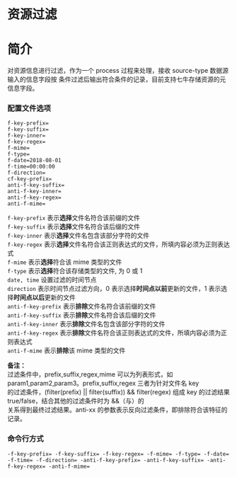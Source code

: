 # 资源过滤

# 简介
对资源信息进行过滤，作为一个 process 过程来处理，接收 source-type 数据源输入的信息字段按
条件过滤后输出符合条件的记录，目前支持七牛存储资源的元信息字段。  

### 配置文件选项
```
f-key-prefix=
f-key-suffix=
f-key-inner=
f-key-regex=
f-mime=
f-type=
f-date=2018-08-01
f-time=00:00:00
f-direction=
cf-key-prefix=
anti-f-key-suffix=
anti-f-key-inner=
anti-f-key-regex=
anti-f-mime=
```
`f-key-prefix` 表示**选择**文件名符合该前缀的文件  
`f-key-suffix` 表示**选择**文件名符合该后缀的文件  
`f-key-inner` 表示**选择**文件名包含该部分字符的文件  
`f-key-regex` 表示**选择**文件名符合该正则表达式的文件，所填内容必须为正则表达式  
`f-mime` 表示**选择**符合该 mime 类型的文件  
`f-type` 表示**选择**符合该存储类型的文件, 为 0 或 1  
`date, time` 设置过滤的时间节点  
`direction` 表示时间节点过滤方向，0 表示选择**时间点以前**更新的文件，1 表示选择**时间点以后**更新的文件  
`anti-f-key-prefix` 表示**排除**文件名符合该前缀的文件  
`anti-f-key-suffix` 表示**排除**文件名符合该后缀的文件  
`anti-f-key-inner` 表示**排除**文件名包含该部分字符的文件  
`anti-f-key-regex` 表示**排除**文件名符合该正则表达式的文件，所填内容必须为正则表达式  
`anti-f-mime` 表示**排除**该 mime 类型的文件  

**备注：**  
过滤条件中，prefix,suffix,regex,mime 可以为列表形式，如 param1,param2,param3。prefix,suffix,regex 三者为针对文件名 key  
的过滤条件，(filter(prefix) || filter(suffix)) && filter(regex) 组成 key 的过滤结果 true/false，结合其他的过滤条件时为 &&（与）的  
关系得到最终过滤结果。anti-xx 的参数表示反向过滤条件，即排除符合该特征的记录。

### 命令行方式
```
-f-key-prefix= -f-key-suffix= -f-key-regex= -f-mime= -f-type= -f-date= -f-time= -f-direction= -anti-f-key-prefix= -anti-f-key-suffix= -anti-f-key-regex= -anti-f-mime=
```
